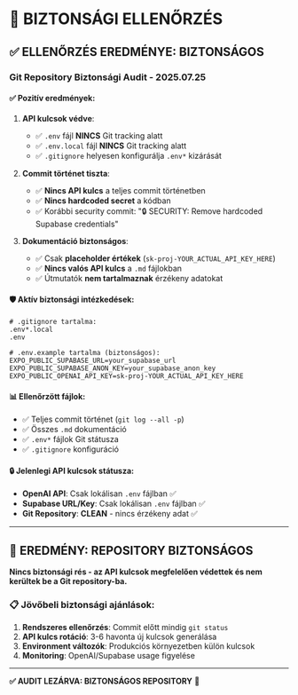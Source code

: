# 🔐 BIZTONSÁGI ELLENŐRZÉS

## ✅ ELLENŐRZÉS EREDMÉNYE: BIZTONSÁGOS

### **Git Repository Biztonsági Audit - 2025.07.25**

#### **✅ Pozitív eredmények:**

1. **API kulcsok védve**:
   - ✅ `.env` fájl **NINCS** Git tracking alatt
   - ✅ `.env.local` fájl **NINCS** Git tracking alatt  
   - ✅ `.gitignore` helyesen konfigurálja `.env*` kizárását

2. **Commit történet tiszta**:
   - ✅ **Nincs API kulcs** a teljes commit történetben
   - ✅ **Nincs hardcoded secret** a kódban
   - ✅ Korábbi security commit: "🔒 SECURITY: Remove hardcoded Supabase credentials"

3. **Dokumentáció biztonságos**:
   - ✅ Csak **placeholder értékek** (`sk-proj-YOUR_ACTUAL_API_KEY_HERE`)
   - ✅ **Nincs valós API kulcs** a `.md` fájlokban
   - ✅ Útmutatók **nem tartalmaznak** érzékeny adatokat

#### **🛡️ Aktív biztonsági intézkedések:**

```gitignore
# .gitignore tartalma:
.env*.local
.env
```

```env
# .env.example tartalma (biztonságos):
EXPO_PUBLIC_SUPABASE_URL=your_supabase_url
EXPO_PUBLIC_SUPABASE_ANON_KEY=your_supabase_anon_key  
EXPO_PUBLIC_OPENAI_API_KEY=sk-proj-YOUR_ACTUAL_API_KEY_HERE
```

#### **📊 Ellenőrzött fájlok:**
- ✅ Teljes commit történet (`git log --all -p`)
- ✅ Összes `.md` dokumentáció
- ✅ `.env*` fájlok Git státusza
- ✅ `.gitignore` konfiguráció

#### **🔒 Jelenlegi API kulcsok státusza:**
- **OpenAI API**: Csak lokálisan `.env` fájlban ✅
- **Supabase URL/Key**: Csak lokálisan `.env` fájlban ✅
- **Git Repository**: **CLEAN** - nincs érzékeny adat ✅

---

## 🎯 **EREDMÉNY: REPOSITORY BIZTONSÁGOS**

**Nincs biztonsági rés - az API kulcsok megfelelően védettek és nem kerültek be a Git repository-ba.**

### 📋 **Jövőbeli biztonsági ajánlások:**

1. **Rendszeres ellenőrzés**: Commit előtt mindig `git status`
2. **API kulcs rotáció**: 3-6 havonta új kulcsok generálása
3. **Environment változók**: Produkciós környezetben külön kulcsok
4. **Monitoring**: OpenAI/Supabase usage figyelése

---

**✅ AUDIT LEZÁRVA: BIZTONSÁGOS REPOSITORY** 🔐
